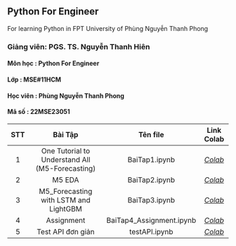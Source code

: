 ## Python For Engineer
For learning Python in FPT University of Phùng Nguyễn Thanh Phong

### Giảng viên: PGS. TS. Nguyễn Thanh Hiên
#### Môn học : Python For Engineer
#### Lớp : MSE#11HCM
#### Học viên : Phùng Nguyễn Thanh Phong
#### Mã số : 22MSE23051

| STT | Bài Tập | Tên file | Link Colab |
|:---:|:---:|:---:|:---:|
| 1 | One Tutorial to Understand All (M5-Forecasting) | BaiTap1.ipynb | *[Colab](https://colab.research.google.com/drive/1YzLCI_NwAY9c6ZtNysTDEx0UtMlsDEr6)* |
| 2 | M5 EDA | BaiTap2.ipynb | *[Colab](https://colab.research.google.com/drive/1Li658Q7dZ121Iq3P6V6BRBL2PL_qiKZF)* |
| 3 | M5_Forecasting with LSTM and LightGBM | BaiTap3.ipynb | *[Colab](https://colab.research.google.com/drive/1YTzqrTcK0Vgs5P0oQuh-Glqk968kxbkI)* |
| 4 | Assignment | BaiTap4_Assignment.ipynb | *[Colab](https://colab.research.google.com/drive/1Lw1YPDANUJYzSgxL9JrlRifsxyHKXYTi)* |
| 5 | Test API đơn giản | testAPI.ipynb | *[Colab](https://colab.research.google.com/drive/1bJ47GrAHrvloJ_aRln83Az0nbUbXBlTx)* |

